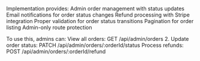  Implementation provides:
Admin order management with status updates
Email notifications for order status changes
Refund processing with Stripe integration
Proper validation for order status transitions
Pagination for order listing
Admin-only route protection


To use this, admins can:
View all orders: GET /api/admin/orders
2. Update order status: PATCH /api/admin/orders/:orderId/status
Process refunds: POST /api/admin/orders/:orderId/refund